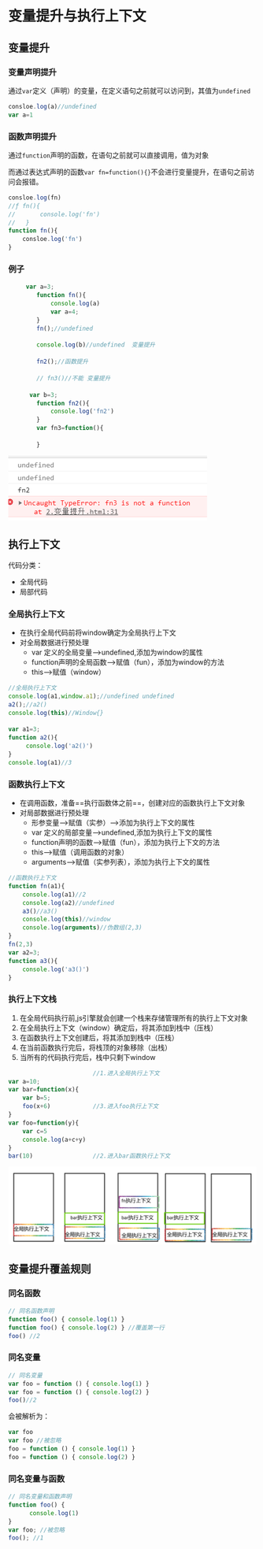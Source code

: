 # 变量提升与执行上下文

## 变量提升

### 变量声明提升

​	通过`var`定义（声明）的变量，在定义语句之前就可以访问到，其值为`undefined`

```js
consloe.log(a)//undefined
var a=1
```

### 函数声明提升

​	通过`function`声明的函数，在语句之前就可以直接调用，值为对象

而通过表达式声明的函数`var fn=function(){}`不会进行变量提升，在语句之前访问会报错。

```js
consloe.log(fn)
//ƒ fn(){
//       console.log('fn')
//   }
function fn(){
	consloe.log('fn')
}
```

### 例子

```js
 	 var a=3;
        function fn(){
            console.log(a)
            var a=4;
        }
        fn();//undefined

        console.log(b)//undefined  变量提升

        fn2();//函数提升

        // fn3()//不能 变量提升

      var b=3;
        function fn2(){
            console.log('fn2')
        }
        var fn3=function(){

        } 
```

![image-20210228150724496](..\JS_img\image-20210228150724496.png)

## 执行上下文

代码分类：

- 全局代码
- 局部代码

### 全局执行上下文

- 在执行全局代码前将window确定为全局执行上下文
- 对全局数据进行预处理
	- var 定义的全局变量-->undefined,添加为window的属性
	- function声明的全局函数-->赋值（fun），添加为window的方法
	- this-->赋值（window）

```js
//全局执行上下文
console.log(a1,window.a1);//undefined undefined
a2();//a2()
console.log(this)//Window{}

var a1=3;
function a2(){
     console.log('a2()')
}
console.log(a1)//3
```

### 函数执行上下文

- 在调用函数，准备==执行函数体之前==，创建对应的函数执行上下文对象
- 对局部数据进行预处理
	- 形参变量-->赋值（实参）-->添加为执行上下文的属性
	- var 定义的局部变量-->undefined,添加为执行上下文的属性
	- function声明的函数-->赋值（fun），添加为执行上下文的方法
	- this-->赋值（调用函数的对象）
	- arguments-->赋值（实参列表），添加为执行上下文的属性

```js
//函数执行上下文
function fn(a1){
    console.log(a1)//2
    console.log(a2)//undefined
    a3()//a3()
    console.log(this)//window
    console.log(arguments)//伪数组(2,3)
}
fn(2,3)
var a2=3;
function a3(){
    console.log('a3()')
}
```

### 执行上下文栈

1. 在全局代码执行前,js引擎就会创建一个栈来存储管理所有的执行上下文对象
2. 在全局执行上下文（window）确定后，将其添加到栈中（压栈）
3. 在函数执行上下文创建后，将其添加到栈中（压栈）
4. 在当前函数执行完后，将栈顶的对象移除（出栈）
5. 当所有的代码执行完后，栈中只剩下window

```js
                        //1.进入全局执行上下文
var a=10;
var bar=function(x){
    var b=5;
    foo(x+6)            //3.进入foo执行上下文
}
var foo=function(y){
    var c=5
    console.log(a+c+y)
}
bar(10)                 //2.进入bar函数执行上下文
```

![image-20210228162035311](..\JS_img\image-20210228162035311.png)

## 变量提升覆盖规则

### 同名函数

```js
// 同名函数声明
function foo() { console.log(1) }
function foo() { console.log(2) } //覆盖第一行
foo() //2
```

### 同名变量

```js
// 同名变量
var foo = function () { console.log(1) }
var foo = function () { console.log(2) }
foo()//2
```

会被解析为：

```js
var foo
var foo //被忽略
foo = function () { console.log(1) }
foo = function () { console.log(2) }
```

### 同名变量与函数

```js
// 同名变量和函数声明
function foo() {
      console.log(1)
}
var foo; //被忽略
foo(); //1
```

